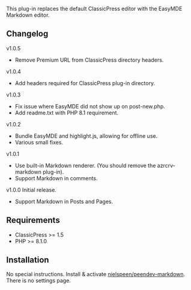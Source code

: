 This plug-in replaces the default ClassicPress editor with the EasyMDE Markdown editor.

## Changelog

v1.0.5
 * Remove Premium URL from ClassicPress directory headers.

v1.0.4
 * Add headers required for ClassicPress plug-in directory.

v1.0.3
 * Fix issue where EasyMDE did not show up on post-new.php.
 * Add readme.txt with PHP 8.1 requirement.

v1.0.2
 * Bundle EasyMDE and highlight.js, allowing for offline use.
 * Various small fixes.

v1.0.1 
 * Use built-in Markdown renderer. (You should remove the azrcrv-markdown plug-in).
 * Support Markdown in comments.

v1.0.0 Initial release.
 * Support Markdown in Posts and Pages.

## Requirements

 * ClassicPress >= 1.5
 * PHP >= 8.1.0

## Installation

No special instructions. Install & activate [nielspeen/peendev-markdown](https://github.com/nielspeen/peendev-markdown/releases). There is no settings page.

